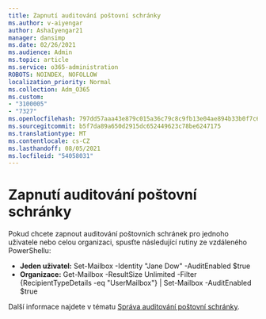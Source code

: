 ```yaml
---
title: Zapnutí auditování poštovní schránky
ms.author: v-aiyengar
author: AshaIyengar21
manager: dansimp
ms.date: 02/26/2021
ms.audience: Admin
ms.topic: article
ms.service: o365-administration
ROBOTS: NOINDEX, NOFOLLOW
localization_priority: Normal
ms.collection: Adm_O365
ms.custom:
- "3100005"
- "7327"
ms.openlocfilehash: 797dd57aaa43e879c015a36c79c8c9fb13e04ae894b33b0f7c6d9694d1ae1960
ms.sourcegitcommit: b5f7da89a650d2915dc652449623c78be6247175
ms.translationtype: MT
ms.contentlocale: cs-CZ
ms.lasthandoff: 08/05/2021
ms.locfileid: "54058031"
---
```

# <a name="turn-on-mailbox-auditing"></a>Zapnutí auditování poštovní schránky

Pokud chcete zapnout auditování poštovních schránek pro jednoho uživatele nebo celou organizaci, spusťte následující rutiny ze vzdáleného PowerShellu:

- **Jeden uživatel:** Set-Mailbox -Identity "Jane Dow" -AuditEnabled $true
- **Organizace:** Get-Mailbox -ResultSize Unlimited -Filter {RecipientTypeDetails -eq "UserMailbox"} | Set-Mailbox -AuditEnabled $true

Další informace najdete v tématu [Správa auditování poštovní schránky](https://go.microsoft.com/fwlink/?linkid=2103668).